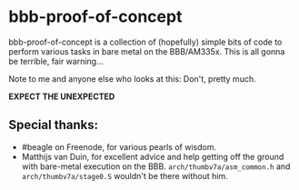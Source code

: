 # bbb-proof-of-concept
bbb-proof-of-concept is a collection of (hopefully) simple bits of code to perform various tasks in bare metal on the BBB/AM335x. This is all gonna be terrible, fair warning... 

Note to me and anyone else who looks at this: Don't, pretty much.

**EXPECT THE UNEXPECTED**

## Special thanks:
- \#beagle on Freenode, for various pearls of wisdom. 
- Matthijs van Duin, for excellent advice and help getting off the ground with bare-metal execution on the BBB. `arch/thumbv7a/asm_common.h` and `arch/thumbv7a/stage0.S` wouldn't be there without him.
